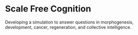 # Scale Free Cognition

Developing a simulation to answer questions in morphogenesis, development, cancer, regeneration, and collective intelligence.
